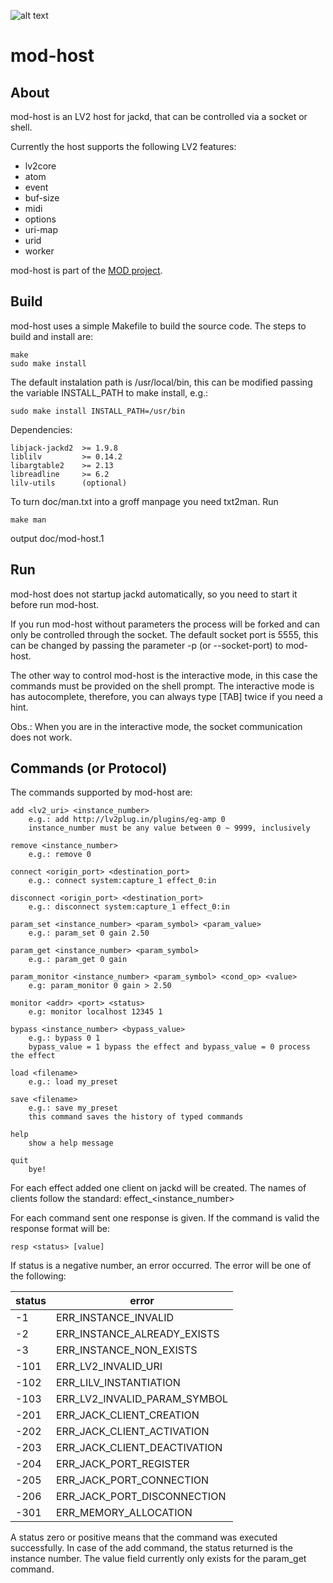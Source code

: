 ![alt text](https://dl.dropboxusercontent.com/u/98438890/mod-logo.png "MOD")

mod-host
========

About
-----

mod-host is an LV2 host for jackd, that can be controlled via a socket or shell.

Currently the host supports the following LV2 features:

* lv2core
* atom
* event
* buf-size
* midi
* options
* uri-map
* urid
* worker

mod-host is part of the [MOD project](http://portalmod.com).


Build
-----

mod-host uses a simple Makefile to build the source code.
The steps to build and install are:

    make
    sudo make install

The default instalation path is /usr/local/bin, this can be modified passing the variable INSTALL_PATH to make install, e.g.:

    sudo make install INSTALL_PATH=/usr/bin

Dependencies:

    libjack-jackd2  >= 1.9.8
    liblilv         >= 0.14.2
    libargtable2    >= 2.13
    libreadline     >= 6.2
    lilv-utils      (optional)

To turn doc/man.txt into a groff manpage you need txt2man. Run 
    
    make man

output doc/mod-host.1

Run
---

mod-host does not startup jackd automatically, so you need to start it before
run mod-host.

If you run mod-host without parameters the process will be forked and can only
be controlled through the socket.
The default socket port is 5555, this can be changed by passing the parameter
-p (or --socket-port) to mod-host.

The other way to control mod-host is the interactive mode, in this case the
commands must be provided on the shell prompt.
The interactive mode is has autocomplete, therefore, you can always type [TAB]
twice if you need a hint.  

Obs.: When you are in the interactive mode, the socket communication does not work.

Commands (or Protocol)
----------------------

The commands supported by mod-host are:

    add <lv2_uri> <instance_number>
        e.g.: add http://lv2plug.in/plugins/eg-amp 0
        instance_number must be any value between 0 ~ 9999, inclusively

    remove <instance_number>
        e.g.: remove 0

    connect <origin_port> <destination_port>
        e.g.: connect system:capture_1 effect_0:in

    disconnect <origin_port> <destination_port>
        e.g.: disconnect system:capture_1 effect_0:in

    param_set <instance_number> <param_symbol> <param_value>
        e.g.: param_set 0 gain 2.50

    param_get <instance_number> <param_symbol>
        e.g.: param_get 0 gain

    param_monitor <instance_number> <param_symbol> <cond_op> <value>
        e.g: param_monitor 0 gain > 2.50

    monitor <addr> <port> <status>
        e.g: monitor localhost 12345 1

    bypass <instance_number> <bypass_value>
        e.g.: bypass 0 1
        bypass_value = 1 bypass the effect and bypass_value = 0 process the effect

    load <filename>
        e.g.: load my_preset

    save <filename>
        e.g.: save my_preset
        this command saves the history of typed commands

    help
        show a help message

    quit
        bye!

For each effect added one client on jackd will be created. The names of clients
follow the standard: effect_\<instance_number\>

For each command sent one response is given. If the command is valid the
response format will be:

    resp <status> [value]

If status is a negative number, an error occurred. The error will be one of the
following:

| status  | error                           |
| --------|---------------------------------|
| -1      | ERR_INSTANCE_INVALID            |
| -2      | ERR_INSTANCE_ALREADY_EXISTS     |
| -3      | ERR_INSTANCE_NON_EXISTS         |
| -101    | ERR_LV2_INVALID_URI             |
| -102    | ERR_LILV_INSTANTIATION          |
| -103    | ERR_LV2_INVALID_PARAM_SYMBOL    |
| -201    | ERR_JACK_CLIENT_CREATION        |
| -202    | ERR_JACK_CLIENT_ACTIVATION      |
| -203    | ERR_JACK_CLIENT_DEACTIVATION    |
| -204    | ERR_JACK_PORT_REGISTER          |
| -205    | ERR_JACK_PORT_CONNECTION        |
| -206    | ERR_JACK_PORT_DISCONNECTION     |
| -301    | ERR_MEMORY_ALLOCATION           |

A status zero or positive means that the command was executed successfully.
In case of the add command, the status returned is the instance number.
The value field currently only exists for the param_get command.
